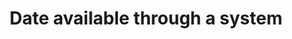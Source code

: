 ---
title: 'Date available through a system'
field: 'dc.date.available'
slug: 'global-date-available-through-a-system'
description: 'Date or date range item became available to the public.'
comment: 'yyyy-mm-dd'
required: False
module: 'Status'
cluster: 'Global'
policy: 'Date. Single value only.'
layout: 'home'
---